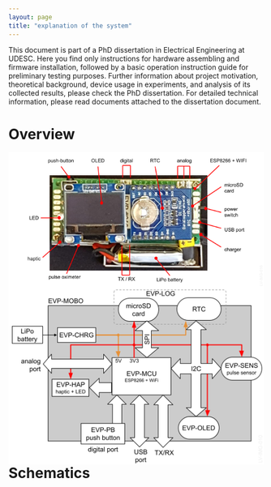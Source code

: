 ```yaml
---
layout: page
title: "explanation of the system"
---
```



This document is part of a PhD dissertation in Electrical Engineering at UDESC. Here you find only instructions for hardware assembling and firmware installation, followed by a basic operation instruction guide for preliminary testing purposes. Further information about project motivation, theoretical background, device usage in experiments, and analysis of its collected results, please check the PhD dissertation. For detailed technical information, please read documents attached to the dissertation document.

<h1>Overview</h1>

<img style="float: left; margin-right: 500px;" src="/photos/LV-IMG-016 20-0000 Elvee Pulse v5 - Caracteristicas.png">
<br/><br/>

<img style="float: left; margin-right: 500px;" src="/photos/LV-IMG-010 Elvee Pulse - Diagrama de blocos.png">
<br/><br/>

---

<h1>Schematics </h1>